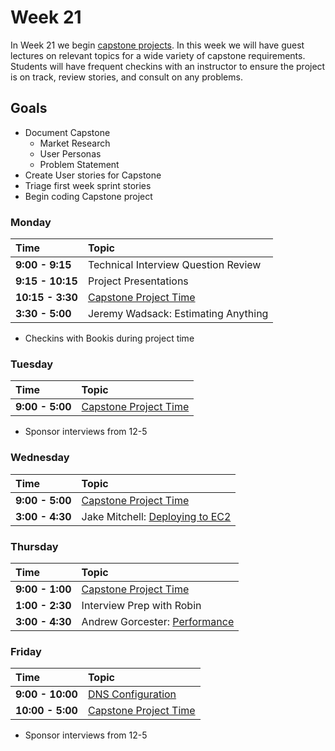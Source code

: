 # Week 21

In Week 21 we begin [capstone projects](../capstone/capstone.md). In this week
we will have guest lectures on relevant topics for a wide variety of capstone
requirements. Students will have frequent checkins with an instructor to ensure
the project is on track, review stories, and consult on any problems.

## Goals

- Document Capstone 
    - Market Research
    - User Personas
    - Problem Statement
- Create User stories for Capstone
- Triage first week sprint stories
- Begin coding Capstone project

### Monday

| Time              | Topic                                        |
|:------------------|:---------------------------------------------|
| **9:00 - 9:15**   | Technical Interview Question Review          |
| **9:15 - 10:15**  | Project Presentations          |
| **10:15 - 3:30**  | [Capstone Project Time](../capstone/capstone.md)|
| **3:30 - 5:00**   | Jeremy Wadsack: Estimating Anything  |

* Checkins with Bookis during project time

### Tuesday

| Time             | Topic                                                  |
|:-----------------|:-------------------------------------------------------|
| **9:00 - 5:00**  | [Capstone Project Time](../capstone/capstone.md)|

* Sponsor interviews from 12-5

### Wednesday

| Time            | Topic                      |
|:----------------|:---------------------------|
| **9:00 - 5:00**  | [Capstone Project Time](../capstone/capstone.md)|
| **3:00 - 4:30**   | Jake Mitchell: [Deploying to EC2](wednesday/provisioning-and-deploying-to-a-vps.md) |

### Thursday

| Time            | Topic                            |
|:----------------|:---------------------------------|
| **9:00 - 1:00**  | [Capstone Project Time](../capstone/capstone.md)|
| **1:00 - 2:30** | Interview Prep with Robin   |
| **3:00 - 4:30** | Andrew Gorcester: [Performance](http://nbviewer.ipython.org/github/andrewsg/wep_app_performance_talk/blob/master/Performance%20presentation.ipynb) |

### Friday

| Time            | Topic        |
|:----------------|:-------------|
| **9:00 - 10:00**  | [DNS Configuration](wednesday/dns-configuration.md)|
| **10:00 - 5:00**  | [Capstone Project Time](../capstone/capstone.md)|

* Sponsor interviews from 12-5

